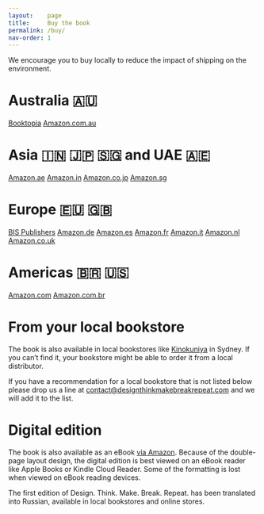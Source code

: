 ```yaml
---
layout:    page
title:     Buy the book
permalink: /buy/
nav-order: 1
---
```


We encourage you to buy locally to reduce the impact of shipping on the environment.

# Australia 🇦🇺

<a class="button" href="https://www.booktopia.com.au/design-think-make-break-repeat--martin-tomitsch/book/9789063695859.html">Booktopia</a>
<a class="button" href="https://www.amazon.com.au/Design-Think-Make-Break-Repeat/dp/9063695853/">Amazon.com.au</a>

# Asia 🇮🇳 🇯🇵 🇸🇬 and UAE 🇦🇪

<a class="button" href="https://www.amazon.ae/Design-Think-Make-Break-Repeat-dp-9063695853/dp/9063695853/">Amazon.ae</a>
<a class="button" href="https://www.amazon.in/DESIGN-THINK-MAKE-BREAK-REPEAT/dp/9063695853/">Amazon.in</a>
<a class="button" href="https://www.amazon.co.jp/-/en/Martin-Tomisch/dp/9063695853/">Amazon.co.jp</a>
<a class="button" href="https://www.amazon.sg/Design-Think-Make-Break-Repeat/dp/9063695853/">Amazon.sg</a>

# Europe 🇪🇺 🇬🇧

<a class="button" href="https://www.bispublishers.com/design-think-make-break-repeat-revised-edition.html">BIS Publishers</a>
<a class="button" href="https://www.amazon.de/-/en/Martin-Tomisch/dp/9063695853/">Amazon.de</a>
<a class="button" href="https://www.amazon.es/Design-Think-Break-Repeat-Anglais/dp/9063695853/">Amazon.es</a>
<a class="button" href="https://www.amazon.fr/Design-Think-Make-Break-Repeat/dp/9063695853/">Amazon.fr</a>
<a class="button" href="https://www.amazon.it/Design-Think-Make-Break-Repeat/dp/9063695853/">Amazon.it</a>
<a class="button" href="https://www.amazon.nl/Design-Think-Make-Break-Repeat/dp/9063695853/">Amazon.nl</a>
<a class="button" href="https://www.amazon.co.uk/Design-Think-Make-Break-Repeat/dp/9063695853/">Amazon.co.uk</a>

# Americas 🇧🇷 🇺🇸

<a class="button" href="https://www.amazon.com/Design-Think-Make-Break-Repeat/dp/9063695853/">Amazon.com</a>
<a class="button" href="https://www.amazon.com.br/Design-Think-Make-Break-Repeat/dp/9063695853/">Amazon.com.br</a>

# From your local bookstore

The book is also available in local bookstores like [Kinokuniya](https://kinokuniya.com.au/) in Sydney. If you can’t find it, your bookstore might be able to order it from a local distributor.

If you have a recommendation for a local bookstore that is not listed below please drop us a line at [contact@designthinkmakebreakrepeat.com](mailto:contact@designthinkmakebreakrepeat.com) and we will add it to the list.

# Digital edition

 The book is also available as an eBook [via Amazon](https://www.amazon.com/Design-Think-Make-Break-Repeat/dp/9063695853/). Because of the double-page layout design, the digital edition is best viewed on an eBook reader like Apple Books or Kindle Cloud Reader. Some of the formatting is lost when viewed on eBook reading devices.

The first edition of Design. Think. Make. Break. Repeat. has been translated into Russian, available in local bookstores and online stores.